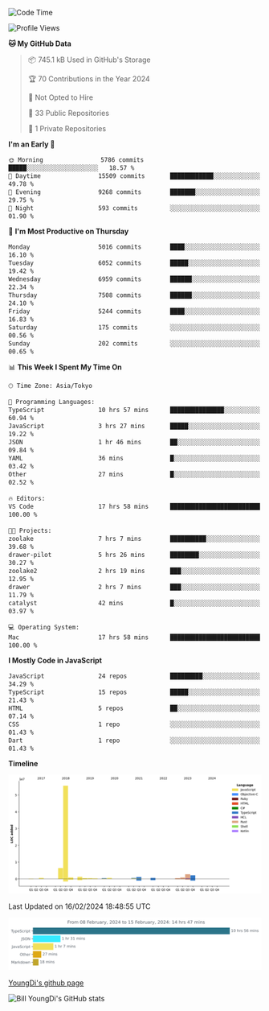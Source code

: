 <!--START_SECTION:waka-->
![Code Time](http://img.shields.io/badge/Code%20Time-389%20hrs%2050%20mins-blue)

![Profile Views](http://img.shields.io/badge/Profile%20Views-0-blue)

**🐱 My GitHub Data** 

> 📦 745.1 kB Used in GitHub's Storage 
 > 
> 🏆 70 Contributions in the Year 2024
 > 
> 🚫 Not Opted to Hire
 > 
> 📜 33 Public Repositories 
 > 
> 🔑 1 Private Repositories 
 > 
**I'm an Early 🐤** 

```text
🌞 Morning                5786 commits        █████░░░░░░░░░░░░░░░░░░░░   18.57 % 
🌆 Daytime                15509 commits       ████████████░░░░░░░░░░░░░   49.78 % 
🌃 Evening                9268 commits        ███████░░░░░░░░░░░░░░░░░░   29.75 % 
🌙 Night                  593 commits         ░░░░░░░░░░░░░░░░░░░░░░░░░   01.90 % 
```
📅 **I'm Most Productive on Thursday** 

```text
Monday                   5016 commits        ████░░░░░░░░░░░░░░░░░░░░░   16.10 % 
Tuesday                  6052 commits        █████░░░░░░░░░░░░░░░░░░░░   19.42 % 
Wednesday                6959 commits        ██████░░░░░░░░░░░░░░░░░░░   22.34 % 
Thursday                 7508 commits        ██████░░░░░░░░░░░░░░░░░░░   24.10 % 
Friday                   5244 commits        ████░░░░░░░░░░░░░░░░░░░░░   16.83 % 
Saturday                 175 commits         ░░░░░░░░░░░░░░░░░░░░░░░░░   00.56 % 
Sunday                   202 commits         ░░░░░░░░░░░░░░░░░░░░░░░░░   00.65 % 
```


📊 **This Week I Spent My Time On** 

```text
🕑︎ Time Zone: Asia/Tokyo

💬 Programming Languages: 
TypeScript               10 hrs 57 mins      ███████████████░░░░░░░░░░   60.94 % 
JavaScript               3 hrs 27 mins       █████░░░░░░░░░░░░░░░░░░░░   19.22 % 
JSON                     1 hr 46 mins        ██░░░░░░░░░░░░░░░░░░░░░░░   09.84 % 
YAML                     36 mins             █░░░░░░░░░░░░░░░░░░░░░░░░   03.42 % 
Other                    27 mins             █░░░░░░░░░░░░░░░░░░░░░░░░   02.52 % 

🔥 Editors: 
VS Code                  17 hrs 58 mins      █████████████████████████   100.00 % 

🐱‍💻 Projects: 
zoolake                  7 hrs 7 mins        ██████████░░░░░░░░░░░░░░░   39.68 % 
drawer-pilot             5 hrs 26 mins       ████████░░░░░░░░░░░░░░░░░   30.27 % 
zoolake2                 2 hrs 19 mins       ███░░░░░░░░░░░░░░░░░░░░░░   12.95 % 
drawer                   2 hrs 7 mins        ███░░░░░░░░░░░░░░░░░░░░░░   11.79 % 
catalyst                 42 mins             █░░░░░░░░░░░░░░░░░░░░░░░░   03.97 % 

💻 Operating System: 
Mac                      17 hrs 58 mins      █████████████████████████   100.00 % 
```

**I Mostly Code in JavaScript** 

```text
JavaScript               24 repos            █████████░░░░░░░░░░░░░░░░   34.29 % 
TypeScript               15 repos            █████░░░░░░░░░░░░░░░░░░░░   21.43 % 
HTML                     5 repos             ██░░░░░░░░░░░░░░░░░░░░░░░   07.14 % 
CSS                      1 repo              ░░░░░░░░░░░░░░░░░░░░░░░░░   01.43 % 
Dart                     1 repo              ░░░░░░░░░░░░░░░░░░░░░░░░░   01.43 % 
```



**Timeline**

![Lines of Code chart](https://raw.githubusercontent.com/Youngdi/Youngdi/master/assets/bar_graph.png)


 Last Updated on 16/02/2024 18:48:55 UTC
<!--END_SECTION:waka-->

![wakatime](./images/stat.svg)

[YoungDi's github page](https://youngdi.github.io)

![Bill YoungDi's GitHub stats](https://github-readme-stats.vercel.app/api?username=youngdi&count_private=true&show_icons=true)
